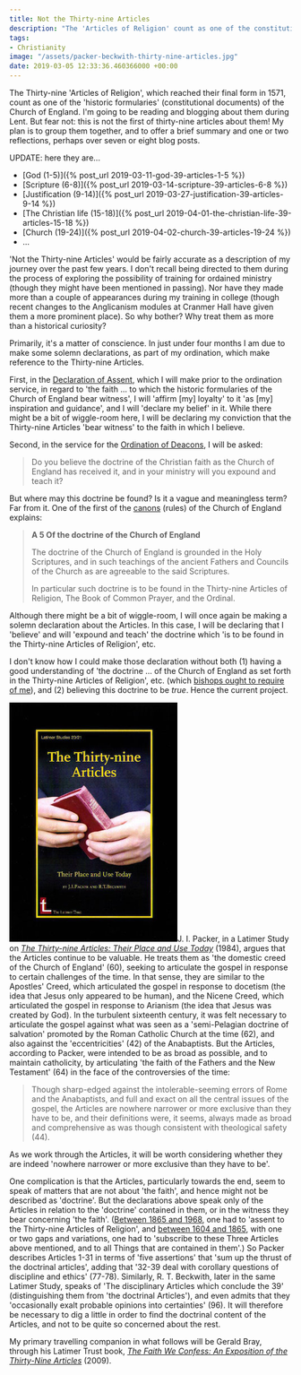 ```yaml
---
title: Not the Thirty-nine Articles
description: "The 'Articles of Religion' count as one of the constitutional documents of the Church of England. I'm going to be blogging about them during Lent."
tags:
- Christianity
image: "/assets/packer-beckwith-thirty-nine-articles.jpg"
date: 2019-03-05 12:33:36.460366000 +00:00
---
```

The Thirty-nine 'Articles of Religion', which reached their final form in 1571, count as one of the 'historic formularies' (constitutional documents) of the Church of England. I'm going to be reading and blogging about them during Lent. But fear not: this is not the first of thirty-nine articles about them! My plan is to group them together, and to offer a brief summary and one or two reflections, perhaps over seven or eight blog posts.

UPDATE: here they are...

* [God (1-5)]({% post_url 2019-03-11-god-39-articles-1-5 %})
* [Scripture (6-8)]({% post_url 2019-03-14-scripture-39-articles-6-8 %})
* [Justification (9-14)]({% post_url 2019-03-27-justification-39-articles-9-14 %})
* [The Christian life (15-18)]({% post_url 2019-04-01-the-christian-life-39-articles-15-18 %})
* [Church (19-24)]({% post_url 2019-04-02-church-39-articles-19-24 %})
* ...

'Not the Thirty-nine Articles' would be fairly accurate as a description of my journey over the past few years. I don't recall being directed to them during the process of exploring the possibility of training for ordained ministry (though they might have been mentioned in passing). Nor have they made more than a couple of appearances during my training in college (though recent changes to the Anglicanism modules at Cranmer Hall have given them a more prominent place). So why bother? Why treat them as more than a historical curiosity?

Primarily, it's a matter of conscience. In just under four months I am due to make some solemn declarations, as part of my ordination, which make reference to the Thirty-nine Articles.

First, in the [Declaration of Assent](https://www.churchofengland.org/prayer-and-worship/worship-texts-and-resources/common-worship/ministry/declaration-assent), which I will make prior to the ordination service, in regard to 'the faith ... to which the historic formularies of the Church of England bear witness', I will 'affirm [my] loyalty' to it 'as [my] inspiration and guidance', and I will 'declare my belief' in it. While there might be a bit of wiggle-room here, I will be declaring my conviction that the Thirty-nine Articles 'bear witness' to the faith in which I believe.

Second, in the service for the [Ordination of Deacons](https://www.churchofengland.org/prayer-and-worship/worship-texts-and-resources/common-worship/ministry/common-worship-ordination-services#mm012), I will be asked:

> Do you believe the doctrine of the Christian faith as the Church of England has received it, and in your ministry will you expound and teach it?

But where may this doctrine be found? Is it a vague and meaningless term? Far from it. One of the first of the [canons](https://www.churchofengland.org/more/policy-and-thinking/canons-church-england/section-a#b5) (rules) of the Church of England explains:

> **A 5 Of the doctrine of the Church of England**
>
> The doctrine of the Church of England is grounded in the Holy Scriptures, and in such teachings of the ancient Fathers and Councils of the Church as are agreeable to the said Scriptures.
>
> In particular such doctrine is to be found in the Thirty-nine Articles of Religion, The Book of Common Prayer, and the Ordinal.

Although there might be a bit of wiggle-room, I will once again be making a solemn declaration about the Articles. In this case, I will be declaring that I 'believe' and will 'expound and teach' the doctrine which 'is to be found in the Thirty-nine Articles of Religion', etc.

I don't know how I could make those declaration without both (1) having a good understanding of 'the doctrine ... of the Church of England as set forth in the Thirty-nine Articles of Religion', etc. (which [bishops ought to require of me](https://www.churchofengland.org/more/policy-and-thinking/canons-church-england/section-c#b67)), and (2) believing this doctrine to be _true_. Hence the current project.

[<img alt="The Thirty-nine Articles: Their Place and Use Today, by J. I. Packer and R. T. Beckwith" src="/assets/packer-beckwith-thirty-nine-articles.jpg" class="alignright" />](https://www.latimertrust.org/product-page/the-thirty-nine-articles-their-place-and-use-today "The Thirty-nine Articles: Their Place and Use Today, by J. I. Packer and R. T. Beckwith")J. I. Packer, in a Latimer Study on [_The Thirty-nine Articles: Their Place and Use Today_](https://www.latimertrust.org/product-page/the-thirty-nine-articles-their-place-and-use-today) (1984), argues that the Articles continue to be valuable. He treats them as 'the domestic creed of the Church of England' (60), seeking to articulate the gospel in response to certain challenges of the time. In that sense, they are similar to the Apostles' Creed, which articulated the gospel in response to docetism (the idea that Jesus only appeared to be human), and the Nicene Creed, which articulated the gospel in response to Arianism (the idea that Jesus was created by God). In the turbulent sixteenth century, it was felt necessary to articulate the gospel against what was seen as a 'semi-Pelagian doctrine of salvation' promoted by the Roman Catholic Church at the time (62), and also against the 'eccentricities' (42) of the Anabaptists. But the Articles, according to Packer, were intended to be as broad as possible, and to maintain catholicity, by articulating 'the faith of the Fathers and the New Testament' (64) in the face of the controversies of the time:

> Though sharp-edged against the intolerable-seeming errors of Rome and the Anabaptists, and full and exact on all the central issues of the gospel, the Articles are nowhere narrower or more exclusive than they have to be, and their definitions were, it seems, always made as broad and comprehensive as was though consistent with theological safety (44).

As we work through the Articles, it will be worth considering whether they are indeed 'nowhere narrower or more exclusive than they have to be'.

One complication is that the Articles, particularly towards the end, seem to speak of matters that are not about 'the faith', and hence might not be described as 'doctrine'. But the declarations above speak only of the Articles in relation to the 'doctrine' contained in them, or in the witness they bear concerning 'the faith'. ([Between 1865 and 1968](http://churchsociety.org/issues_new/doctrine/39A/history/iss_doctrine_39A_history_subscription.asp), one had to 'assent to the Thirty-nine Articles of Religion', and [between 1604 and 1865](https://www.anglican.net/doctrines/1604-canon-law/#p1-3), with one or two gaps and variations, one had to 'subscribe to these Three Articles above mentioned, and to all Things that are contained in them'.) So Packer describes Articles 1-31 in terms of 'five assertions' that 'sum up the thrust of the doctrinal articles', adding that '32-39 deal with corollary questions of discipline and ethics' (77-78). Similarly, R. T. Beckwith, later in the same Latimer Study, speaks of 'The disciplinary Articles which conclude the 39' (distinguishing them from 'the doctrinal Articles'), and even admits that they 'occasionally exalt probable opinions into certainties' (96). It will therefore be necessary to dig a little in order to find the doctrinal content of the Articles, and not to be quite so concerned about the rest.

My primary travelling companion in what follows will be Gerald Bray, through his Latimer Trust book, [_The Faith We Confess: An Exposition of the Thirty-Nine Articles_](https://www.latimertrust.org/product-page/the-faith-we-confess) (2009).
